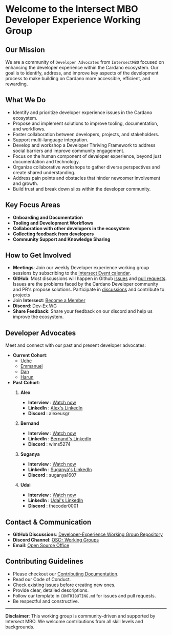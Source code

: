 # Welcome to the Intersect MBO Developer Experience Working Group

## Our Mission
We are a community of `Developer Advocates` from `IntersectMBO` focused on enhancing the developer experience within the Cardano ecosystem. Our goal is to identify, address, and improve key aspects of the development process to make building on Cardano more accessible, efficient, and rewarding.

## What We Do

- Identify and prioritize developer experience issues in the Cardano ecosystem.
- Propose and implement solutions to improve tooling, documentation, and workflows.
- Foster collaboration between developers, projects, and stakeholders.
- Support multi-language integration.
- Develop and workshop a Developer Thriving Framework to address social barriers and improve community engagement.
- Focus on the human component of developer experience, beyond just documentation and technology.
- Organize collaborative workshops to gather diverse perspectives and create shared understanding.
- Address pain points and obstacles that hinder newcomer involvement and growth.
- Build trust and break down silos within the developer community.

## Key Focus Areas
- **Onboarding and Documentation**
- **Tooling and Development Workflows**
- **Collaboration with other developers in the ecosystem**
- **Collecting feedback from developers**
- **Community Support and Knowledge Sharing**

## How to Get Involved
- **Meetings**: Join our weekly Developer experience working group sessions by subscribing to the [Intersect Event calendar](https://calendar.google.com/calendar/u/1?cid=Y19iMGMyODE3NWE2NTBkOGUwNzIwNTM2ZGU4OWE0NDMxMjFiYTcxYTVkMDgxYmRiOWU1NGRiZTU2NjI1NGY5ZGUwQGdyb3VwLmNhbGVuZGFyLmdvb2dsZS5jb20).
- **GitHub**: Most discussions will happen in Github [issues](https://github.com/IntersectMBO/developer-experience/issues)  and [pull requests](https://github.com/IntersectMBO/developer-experience/pulls). Issues are the problems faced by the Cardano Developer community and PR's propose solutions. Participate in [discussions](https://github.com/IntersectMBO/developer-experience/discussions/) and contribute to projects
- Join **Intersect**: [Become a Member](https://members.intersectmbo.org/registration)
- **Discord**: [Dev-Ex WG](https://discord.com/channels/1136727663583698984/1250047836339306526)
- **Share Feedback**: Share your feedback on our discord and help us improve the ecosystem.

## Developer Advocates
Meet and connect with our past and present developer advocates:
- **Current Cohort**:
   - [Uche](https://www.linkedin.com/in/thisisobate)
   - [Emmanuel](https://www.linkedin.com/in/emmanuel-shikuku-devops/)
   - [Dan](https://www.linkedin.com/in/danbaruka/)
   - [Harun](https://www.linkedin.com/in/harunslinked/)
- **Past Cohort**:
   1. **Alex**  
      - **Interview** : [Watch now](https://www.youtube.com/watch?v=U-cGNG3rzPg)  
      - **LinkedIn**  : [Alex's LinkedIn](https://www.linkedin.com/in/alex-seregin/)  
      - **Discord**   : alexeusgr

   2. **Bernand**  
      - **Interview** : [Watch now](https://www.youtube.com/watch?v=grbX5DAaW5Q)  
      - **LinkedIn**  : [Bernand's LinkedIn](https://www.linkedin.com/in/bernard-sibanda-954563243/)  
      - **Discord**   : wims5274

   3. **Suganya**  
      - **Interview** : [Watch now](https://www.youtube.com/watch?v=o8a6gTcE50w)  
      - **LinkedIn**  : [Suganya's LinkedIn](https://www.linkedin.com/in/suganya-raju/)  
      - **Discord**   : suganya1607

   4. **Udai**  
      - **Interview** : [Watch now](https://www.youtube.com/watch?v=UDXshRpVA6M)  
      - **LinkedIn**  : [Udai's LinkedIn](https://www.linkedin.com/in/solanki/)  
      - **Discord**   : thecoder0001
## Contact & Communication

- **GitHub Discussions**: [Developer-Experience Working Group Repository](https://github.com/IntersectMBO/developer-experience/discussions)
- **Discord Channel**: [OSC- Working Groups](https://discord.com/channels/1136727663583698984/1239886460266479696)
- **Email**: [Open Source Office](oso@intersectmbo.org)

## Contributing Guidelines
- Please checkout our [Contributing Documentation](./CONTRIBUTING.md).
- Read our Code of Conduct. 
- Check existing issues before creating new ones.
- Provide clear, detailed descriptions.
- Follow our template in `CONTRIBUTING.md` for issues and pull requests.
- Be respectful and constructive.

---

**Disclaimer**: This working group is community-driven and supported by Intersect MBO. We welcome contributions from all skill levels and backgrounds.


